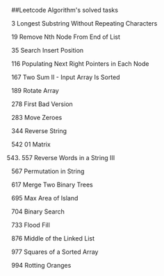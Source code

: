 ##Leetcode Algorithm's solved tasks

3 Longest Substring Without Repeating Characters

19 Remove Nth Node From End of List

35 Search Insert Position

116 Populating Next Right Pointers in Each Node

167 Two Sum II - Input Array Is Sorted

189 Rotate Array


278 First Bad Version

283 Move Zeroes


344 Reverse String

542 01 Matrix

543. 557 Reverse Words in a String III

567 Permutation in String

617 Merge Two Binary Trees
 
695 Max Area of Island

704 Binary Search

733 Flood Fill

876 Middle of the Linked List

977 Squares of a Sorted Array

994 Rotting Oranges
